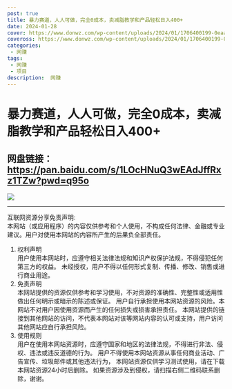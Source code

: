 ```yaml
---
post: true
title: 暴力赛道，人人可做，完全0成本，卖减脂教学和产品轻松日入400+
date: 2024-01-28
cover: https://www.donwz.com/wp-content/uploads/2024/01/1706400199-0eaa57a5598c0ae.png
coveross: https://www.donwz.com/wp-content/uploads/2024/01/1706400199-0eaa57a5598c0ae.png
categories:
 - 网赚
tags:
 - 网赚
 - 项目
description:  网赚
---
```

# 暴力赛道，人人可做，完全0成本，卖减脂教学和产品轻松日入400+

## 网盘链接：https://pan.baidu.com/s/1LOcHNuQ3wEAdJffRxz1TZw?pwd=q95o  

![](https://www.donwz.com/wp-content/uploads/2024/01/1706400199-0eaa57a5598c0ae.png)

---
互联网资源分享免责声明:  
本网站（或应用程序）的内容仅供参考和个人使用，不构成任何法律、金融或专业建议。用户对使用本网站的内容所产生的后果负全部责任。
1. 权利声明  
用户使用本网站时，应遵守相关法律法规和知识产权保护法规，不得侵犯任何第三方的权益。
未经授权，用户不得以任何形式复制、传播、修改、销售或进行商业用途。
2. 免责声明  
本网站提供的资源仅供参考和学习使用，不对资源的准确性、完整性或适用性做出任何明示或暗示的陈述或保证。
用户自行承担使用本网站资源的风险。本网站不对用户因使用资源而产生的任何损失或损害承担责任。
本网站提供的链接到其他网站的访问，不代表本网站对该等网站内容的认可或支持，用户访问其他网站应自行承担风险。
3. 使用规则  
用户在使用本网站资源时，应遵守国家和地区的法律法规，不得进行非法、侵权、违法或违反道德的行为。
用户不得使用本网站资源从事任何商业活动、广告宣传、垃圾邮件或其他违法行为，
本网站资源仅供学习测试使用，请在下载本网站资源24小时后删除。
如果资源涉及到侵权，请扫描右侧二维码联系删除，谢谢。
